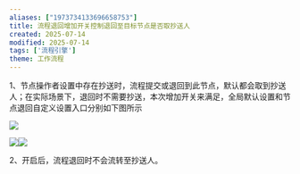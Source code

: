 ```yaml
---
aliases: ["1973734133696658753"]
title: 流程退回增加开关控制退回至目标节点是否取抄送人
created: 2025-07-14
modified: 2025-07-14
tags: ['流程引擎']
theme: 工作流程
---
```


1、节点操作者设置中存在抄送时，流程提交或退回到此节点，默认都会取到抄送人；在实际场景下，退回时不需要抄送，本次增加开关来满足，全局默认设置和节点退回自定义设置入口分别如下图所示

![](3351ccb154727b71c1f25852424735ed.jpg)

![](d5b3a00a9ecfcedf59ae357a04eed0be.jpg)![](fd5bdd78a768215fb400c0cfed76d95a.jpg)

2、开启后，流程退回时不会流转至抄送人。